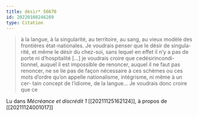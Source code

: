 ```yaml
---
title: désir* 56670
id: 20220108246289
type: Citation
---
```


> à la langue, à la singularité, au territoire, au sang, au vieux modèle des frontières état-nationales. Je voudrais penser que le désir de singula- rité, et même le désir du chez-soi, sans lequel en effet il n’y a pas de porte ni d’hospitalité [...] je voudrais croire que cedésirincondi- tionnel, auquel il est impossible de renoncer, auquel il ne faut pas renoncer, ne se lie pas de façon nécessaire à ces schèmes ou ces mots d’ordre qu’on appelle nationalisme, intégrisme, ni même à un cer- tain concept de l’idiome, de la langue... Je voudrais donc croire que ce

Lu dans *Mécréance et discrédit 1* [[20211125162124]], à propos de [[20211124001017]]
